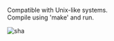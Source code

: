 Compatible with Unix-like systems.\
Compile using 'make' and run.

![sha](https://user-images.githubusercontent.com/71713194/149688958-5ad6a41b-89a8-4640-becd-704ad465bc86.gif)
